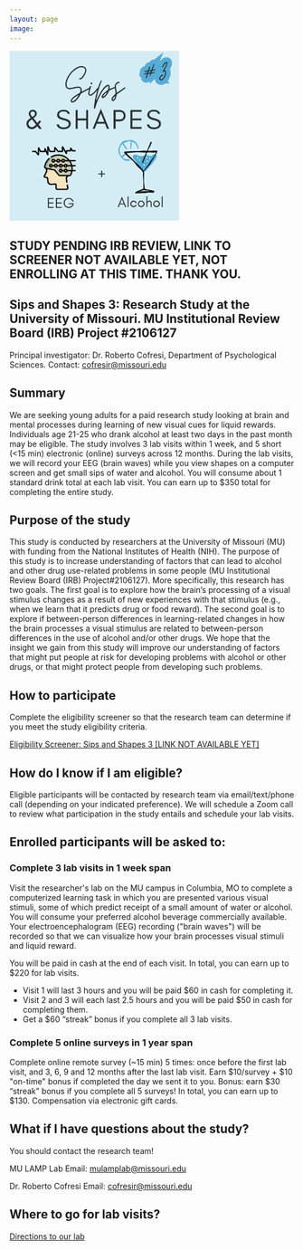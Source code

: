 ```yaml
---
layout: page
image: 
---
```


<img src="/assets/images/SAS3.png" width="300">

## STUDY PENDING IRB REVIEW, LINK TO SCREENER NOT AVAILABLE YET, NOT ENROLLING AT THIS TIME. THANK YOU.

## Sips and Shapes 3: Research Study at the University of Missouri. MU Institutional Review Board (IRB) Project #2106127

Principal investigator: Dr. Roberto Cofresi, Department of Psychological Sciences. Contact: cofresir@missouri.edu

## Summary
We are seeking young adults for a paid research study looking at brain and mental processes during learning of new visual cues for liquid rewards. Individuals age 21-25 who drank alcohol at least two days in the past month may be eligible. The study involves 3 lab visits within 1 week, and 5 short (<15 min) electronic (online) surveys across 12 months. During the lab visits, we will record your EEG (brain waves) while you view shapes on a computer screen and get small sips of water and alcohol. You will consume about 1 standard drink total at each lab visit. You can earn up to $350 total for completing the entire study.  


## Purpose of the study
This study is conducted by researchers at the University of Missouri (MU) with funding from the National Institutes of Health (NIH). The purpose of this study is to increase understanding of factors that can lead to alcohol and other drug use-related problems in some people (MU Institutional Review Board (IRB) Project#2106127).  More specifically, this research has two goals. The first goal is to explore how the brain’s processing of a visual stimulus changes as a result of new experiences with that stimulus (e.g., when we learn that it predicts drug or food reward). The second goal is to explore if between-person differences in learning-related changes in how the brain processes a visual stimulus are related to between-person differences in the use of alcohol and/or other drugs. We hope that the insight we gain from this study will improve our understanding of factors that might put people at risk for developing problems with alcohol or other drugs, or that might protect people from developing such problems. 


## How to participate
Complete the eligibility screener so that the research team can determine if you meet the study eligibility criteria.  


<a href="" class="button special">Eligibility Screener: Sips and Shapes 3 [LINK NOT AVAILABLE YET]</a>


## How do I know if I am eligible?
Eligible participants will be contacted by research team via email/text/phone call (depending on your indicated preference). We will schedule a Zoom call to review what participation in the study entails and schedule your lab visits.

## Enrolled participants will be asked to:
### Complete 3 lab visits in 1 week span
Visit the researcher's lab on the MU campus in Columbia, MO to complete a computerized learning task in which you are presented various visual stimuli, some of which predict receipt of a small amount of water or alcohol. You will consume your preferred alcohol beverage commercially available. Your electroencephalogram (EEG) recording ("brain waves") will be recorded so that we can visualize how your brain processes visual stimuli and liquid reward. 

You will be paid in cash at the end of each visit. In total, you can earn up to $220 for lab visits.
- Visit 1 will last 3 hours and you will be paid $60 in cash for completing it. 
- Visit 2 and 3 will each last 2.5 hours and you will be paid $50 in cash for completing them.  
- Get a $60 “streak” bonus if you complete all 3 lab visits. 

### Complete 5 online surveys in 1 year span
Complete online remote survey (~15 min) 5 times: once before the first lab visit, and 3, 6, 9 and 12 months after the last lab visit. Earn $10/survey + $10 "on-time" bonus if completed the day we sent it to you. Bonus: earn $30 “streak” bonus if you complete all 5 surveys! In total, you can earn up to $130. Compensation via electronic gift cards.


## What if I have questions about the study?
You should contact the research team!  

MU LAMP Lab
Email: mulamplab@missouri.edu
  
Dr. Roberto Cofresi
Email: cofresir@missouri.edu


## Where to go for lab visits?
<a href="https://mulamplab.org/directions.html">Directions to our lab</a>


